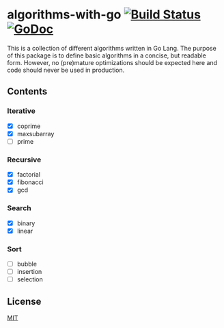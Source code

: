 # algorithms-with-go [![Build Status](https://travis-ci.org/yefremov/algorithms-with-go.svg?branch=master)](https://travis-ci.org/yefremov/algorithms-with-go) [![GoDoc](https://godoc.org/github.com/yefremov/algorithms-with-go?status.svg)](https://godoc.org/github.com/yefremov/algorithms-with-go)

This is a collection of different algorithms written in Go Lang.
The purpose of this package is to define basic algorithms in a concise,
but readable form. However, no (pre)mature optimizations should be
expected here and code should never be used in production.

## Contents

### Iterative

  - [x] coprime
  - [x] maxsubarray
  - [ ] prime

### Recursive

  - [x] factorial
  - [x] fibonacci
  - [x] gcd

### Search

  - [x] binary
  - [x] linear

### Sort

 - [ ] bubble
 - [ ] insertion
 - [ ] selection

## License

  [MIT](LICENSE)
